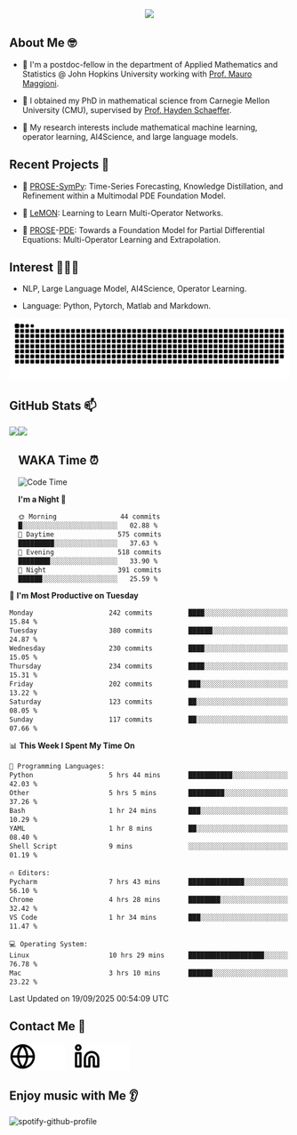 

<div align="center">
<!--   <h3>Hi there 👋, I'm Jingmin Sun (孙婧旻)</h3> -->
  <img src="https://readme-typing-svg.demolab.com?font=Inconsolata&weight=500&size=50&pause=1000&color=787062&center=true&vCenter=true&repeat=true&random=false&width=1300&height=140&lines=%E2%9C%A9+Hi+there%21+I'm+Jingmin+Sun+%E2%9C%A9;%E5%A4%A7%E5%AE%B6%F0%9F%90%92%E5%91%80+%E8%BF%99%E9%87%8C%E6%98%AF%E5%B0%8F%E5%AD%99%F0%9F%8C%83" />

</div>

## About Me 🤓 
- 👀 I'm a postdoc-fellow in the department of Applied Mathematics and Statistics @ John Hopkins University working with <a href="https://mauromaggioni.duckdns.org/" target="_blank">Prof. Mauro Maggioni</a>.

- 🌱 I obtained my PhD in mathematical science from Carnegie Mellon University (CMU), supervised by  <a href="https://sites.google.com/view/haydenschaeffer/" target="_blank">Prof. Hayden Schaeffer</a>.

- 💬 My research interests include mathematical machine learning, operator learning, AI4Science, and large language models.

## Recent Projects 📒
- 🔭 <a href="https://github.com/JingminSun/prose_v1" target="_blank">PROSE-SymPy</a>: Time-Series Forecasting, Knowledge Distillation, and Refinement within a Multimodal PDE Foundation Model.

- 🔭 <a href="https://github.com/JingminSun/LeMON_PROSE" target="_blank"> LeMON</a>:  Learning to Learn Multi-Operator Networks.

- 🔭 <a href="https://github.com/JingminSun/prose" target="_blank">PROSE</a>-<a href="https://github.com/JingminSun/prose_v1" target="_blank">PDE</a>: Towards a Foundation Model for Partial Differential Equations: Multi-Operator Learning and Extrapolation.
  
## Interest 👨🏽‍💻
- NLP, Large Language Model, AI4Science, Operator Learning.

- Language: Python, Pytorch, Matlab and Markdown.
<picture>
  <source media="(prefers-color-scheme: dark)" srcset="https://raw.githubusercontent.com/JingminSun/JingminSun/output/github-contribution-grid-snake-dark.svg">
  <source media="(prefers-color-scheme: light)" srcset="https://raw.githubusercontent.com/JingminSun/JingminSun/output/github-contribution-grid-snake.svg">
  <img alt="github contribution grid snake animation" src="https://raw.githubusercontent.com/JingminSun/JingminSun/output/github-contribution-grid-snake.svg">
</picture>

## GitHub Stats 📫

<div>
  <img height="170" align="left" src="https://github-readme-stats-three-nu-80.vercel.app/api?username=JingminSun&show_icons=true&theme=transparent&count_private=true&rank_icon=github&include_all_commits=true" />
  <img height="170" src="https://github-readme-stats-three-nu-80.vercel.app/api/top-langs/?username=JingminSun&hide_langs_below=1&theme=transparent&line_height=27&layout=compact&count_private=true" />
</div>

## WAKA Time ⏰

<!--START_SECTION:waka-->
![Code Time](http://img.shields.io/badge/Code%20Time-181%20hrs%2012%20mins-blue)

**I'm a Night 🦉** 

```text
🌞 Morning                44 commits          █░░░░░░░░░░░░░░░░░░░░░░░░   02.88 % 
🌆 Daytime                575 commits         █████████░░░░░░░░░░░░░░░░   37.63 % 
🌃 Evening                518 commits         ████████░░░░░░░░░░░░░░░░░   33.90 % 
🌙 Night                  391 commits         ██████░░░░░░░░░░░░░░░░░░░   25.59 % 
```
📅 **I'm Most Productive on Tuesday** 

```text
Monday                   242 commits         ████░░░░░░░░░░░░░░░░░░░░░   15.84 % 
Tuesday                  380 commits         ██████░░░░░░░░░░░░░░░░░░░   24.87 % 
Wednesday                230 commits         ████░░░░░░░░░░░░░░░░░░░░░   15.05 % 
Thursday                 234 commits         ████░░░░░░░░░░░░░░░░░░░░░   15.31 % 
Friday                   202 commits         ███░░░░░░░░░░░░░░░░░░░░░░   13.22 % 
Saturday                 123 commits         ██░░░░░░░░░░░░░░░░░░░░░░░   08.05 % 
Sunday                   117 commits         ██░░░░░░░░░░░░░░░░░░░░░░░   07.66 % 
```


📊 **This Week I Spent My Time On** 

```text
💬 Programming Languages: 
Python                   5 hrs 44 mins       ███████████░░░░░░░░░░░░░░   42.03 % 
Other                    5 hrs 5 mins        █████████░░░░░░░░░░░░░░░░   37.26 % 
Bash                     1 hr 24 mins        ███░░░░░░░░░░░░░░░░░░░░░░   10.29 % 
YAML                     1 hr 8 mins         ██░░░░░░░░░░░░░░░░░░░░░░░   08.40 % 
Shell Script             9 mins              ░░░░░░░░░░░░░░░░░░░░░░░░░   01.19 % 

🔥 Editors: 
Pycharm                  7 hrs 43 mins       ██████████████░░░░░░░░░░░   56.10 % 
Chrome                   4 hrs 28 mins       ████████░░░░░░░░░░░░░░░░░   32.42 % 
VS Code                  1 hr 34 mins        ███░░░░░░░░░░░░░░░░░░░░░░   11.47 % 

💻 Operating System: 
Linux                    10 hrs 29 mins      ███████████████████░░░░░░   76.78 % 
Mac                      3 hrs 10 mins       ██████░░░░░░░░░░░░░░░░░░░   23.22 % 
```


 Last Updated on 19/09/2025 00:54:09 UTC
<!--END_SECTION:waka-->


## Contact Me 👯

[![website](./img/globe-light.svg)](https://jingminsun.github.io#gh-light-mode-only)
[![website](./img/globe-dark.svg)](https://jingminsun.github.io#gh-dark-mode-only)
&nbsp;&nbsp;
[![website](./img/linkedin-light.svg)](https://linkedin.com/in/jingmin-sun-529ab816b/#gh-light-mode-only)
[![website](./img/linkedin-dark.svg)](https://linkedin.com/in/jingmin-sun-529ab816b#gh-dark-mode-only)

## Enjoy music with Me 👂
![spotify-github-profile](https://spotify-github-profile.kittinanx.com/api/view?uid=316omdldpvpn3opl3jut4pxkmize&cover_image=false&theme=default&show_offline=false&background_color=121212&interchange=false)

